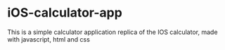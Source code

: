 # iOS-calculator-app
This is a simple calculator application replica of the IOS calculator, made with javascript, html and css

